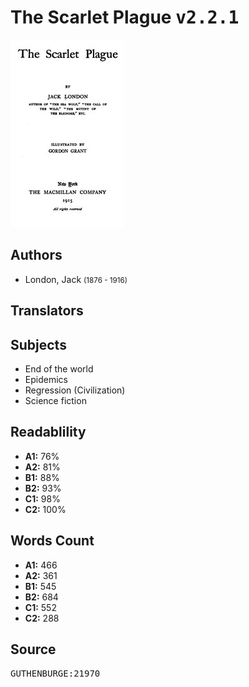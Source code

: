 # The Scarlet Plague <kbd>v2.2.1</kbd>

![](./cover.medium.jpg "")

## Authors


 - London, Jack <small>(1876 - 1916)</small>

## Translators



## Subjects


 - End of the world
 - Epidemics
 - Regression (Civilization)
 - Science fiction

## Readablility


 - **A1:** 76%
 - **A2:** 81%
 - **B1:** 88%
 - **B2:** 93%
 - **C1:** 98%
 - **C2:** 100%

## Words Count


 - **A1:** 466
 - **A2:** 361
 - **B1:** 545
 - **B2:** 684
 - **C1:** 552
 - **C2:** 288

## Source


<kbd>GUTHENBURGE:21970</kbd>

